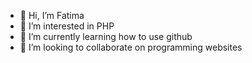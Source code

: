 - 👋 Hi, I’m Fatima
- 👀 I’m interested in PHP
- 🌱 I’m currently learning how to use github
- 💞️ I’m looking to collaborate on programming websites 

<!---
Almhri/Almhri is a ✨ special ✨ repository because its `README.md` (this file) appears on your GitHub profile.
You can click the Preview link to take a look at your changes.
--->
